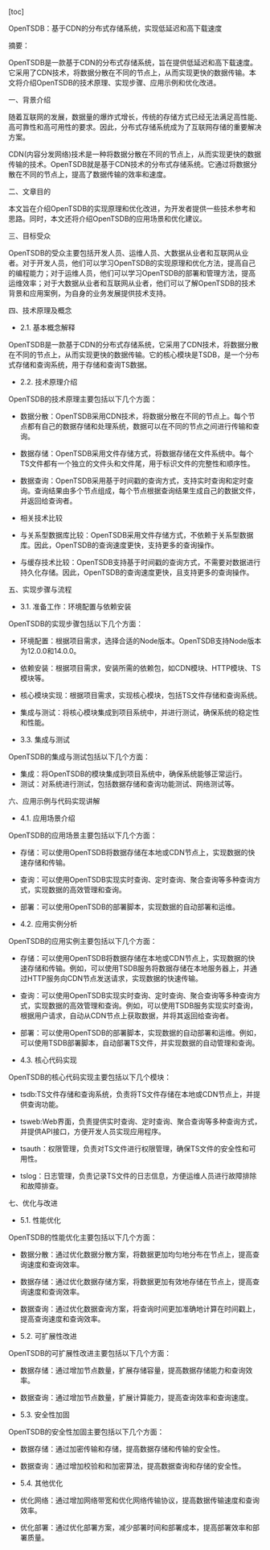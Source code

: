 
[toc]                    
                
                
OpenTSDB：基于CDN的分布式存储系统，实现低延迟和高下载速度

摘要：

OpenTSDB是一款基于CDN的分布式存储系统，旨在提供低延迟和高下载速度。它采用了CDN技术，将数据分散在不同的节点上，从而实现更快的数据传输。本文将介绍OpenTSDB的技术原理、实现步骤、应用示例和优化改进。

一、背景介绍

随着互联网的发展，数据量的爆炸式增长，传统的存储方式已经无法满足高性能、高可靠性和高可用性的要求。因此，分布式存储系统成为了互联网存储的重要解决方案。

CDN(内容分发网络)技术是一种将数据分散在不同的节点上，从而实现更快的数据传输的技术。OpenTSDB就是基于CDN技术的分布式存储系统。它通过将数据分散在不同的节点上，提高了数据传输的效率和速度。

二、文章目的

本文旨在介绍OpenTSDB的实现原理和优化改进，为开发者提供一些技术参考和思路。同时，本文还将介绍OpenTSDB的应用场景和优化建议。

三、目标受众

OpenTSDB的受众主要包括开发人员、运维人员、大数据从业者和互联网从业者。对于开发人员，他们可以学习OpenTSDB的实现原理和优化方法，提高自己的编程能力；对于运维人员，他们可以学习OpenTSDB的部署和管理方法，提高运维效率；对于大数据从业者和互联网从业者，他们可以了解OpenTSDB的技术背景和应用案例，为自身的业务发展提供技术支持。

四、技术原理及概念

- 2.1. 基本概念解释

OpenTSDB是一款基于CDN的分布式存储系统，它采用了CDN技术，将数据分散在不同的节点上，从而实现更快的数据传输。它的核心模块是TSDB，是一个分布式存储和查询系统，用于存储和查询TS数据。

- 2.2. 技术原理介绍

OpenTSDB的技术原理主要包括以下几个方面：

- 数据分散：OpenTSDB采用CDN技术，将数据分散在不同的节点上。每个节点都有自己的数据存储和处理系统，数据可以在不同的节点之间进行传输和查询。
- 数据存储：OpenTSDB采用文件存储方式，将数据存储在文件系统中。每个TS文件都有一个独立的文件头和文件尾，用于标识文件的完整性和顺序性。
- 数据查询：OpenTSDB采用基于时间戳的查询方式，支持实时查询和定时查询。查询结果由多个节点组成，每个节点根据查询结果生成自己的数据文件，并返回给查询者。

- 相关技术比较

- 与关系型数据库比较：OpenTSDB采用文件存储方式，不依赖于关系型数据库。因此，OpenTSDB的查询速度更快，支持更多的查询操作。
- 与缓存技术比较：OpenTSDB支持基于时间戳的查询方式，不需要对数据进行持久化存储。因此，OpenTSDB的查询速度更快，且支持更多的查询操作。

五、实现步骤与流程

- 3.1. 准备工作：环境配置与依赖安装

OpenTSDB的实现步骤包括以下几个方面：

- 环境配置：根据项目需求，选择合适的Node版本。OpenTSDB支持Node版本为12.0.0和14.0.0。
- 依赖安装：根据项目需求，安装所需的依赖包，如CDN模块、HTTP模块、TS模块等。
- 核心模块实现：根据项目需求，实现核心模块，包括TS文件存储和查询系统。
- 集成与测试：将核心模块集成到项目系统中，并进行测试，确保系统的稳定性和性能。

- 3.3. 集成与测试

OpenTSDB的集成与测试包括以下几个方面：

- 集成：将OpenTSDB的模块集成到项目系统中，确保系统能够正常运行。
- 测试：对系统进行测试，包括数据存储和查询功能测试、网络测试等。

六、应用示例与代码实现讲解

- 4.1. 应用场景介绍

OpenTSDB的应用场景主要包括以下几个方面：

- 存储：可以使用OpenTSDB将数据存储在本地或CDN节点上，实现数据的快速存储和传输。
- 查询：可以使用OpenTSDB实现实时查询、定时查询、聚合查询等多种查询方式，实现数据的高效管理和查询。
- 部署：可以使用OpenTSDB的部署脚本，实现数据的自动部署和运维。

- 4.2. 应用实例分析

OpenTSDB的应用实例主要包括以下几个方面：

- 存储：可以使用OpenTSDB将数据存储在本地或CDN节点上，实现数据的快速存储和传输。例如，可以使用TSDB服务将数据存储在本地服务器上，并通过HTTP服务向CDN节点发送请求，实现数据的快速传输。
- 查询：可以使用OpenTSDB实现实时查询、定时查询、聚合查询等多种查询方式，实现数据的高效管理和查询。例如，可以使用TSDB服务实现实时查询，根据用户请求，自动从CDN节点上获取数据，并将其返回给查询者。
- 部署：可以使用OpenTSDB的部署脚本，实现数据的自动部署和运维。例如，可以使用TSDB部署脚本，自动部署TS文件，并实现数据的自动管理和查询。

- 4.3. 核心代码实现

OpenTSDB的核心代码实现主要包括以下几个模块：

- tsdb:TS文件存储和查询系统，负责将TS文件存储在本地或CDN节点上，并提供查询功能。
- tsweb:Web界面，负责提供实时查询、定时查询、聚合查询等多种查询方式，并提供API接口，方便开发人员实现应用程序。

- tsauth：权限管理，负责对TS文件进行权限管理，确保TS文件的安全性和可用性。

- tslog：日志管理，负责记录TS文件的日志信息，方便运维人员进行故障排除和故障排查。

七、优化与改进

- 5.1. 性能优化

OpenTSDB的性能优化主要包括以下几个方面：

- 数据分散：通过优化数据分散方案，将数据更加均匀地分布在节点上，提高查询速度和查询效率。
- 数据存储：通过优化数据存储方案，将数据更加有效地存储在节点上，提高查询速度和查询效率。
- 数据查询：通过优化数据查询方案，将查询时间更加准确地计算在时间戳上，提高查询速度和查询效率。

- 5.2. 可扩展性改进

OpenTSDB的可扩展性改进主要包括以下几个方面：

- 数据存储：通过增加节点数量，扩展存储容量，提高数据存储能力和查询效率。
- 数据查询：通过增加节点数量，扩展计算能力，提高查询效率和查询速度。

- 5.3. 安全性加固

OpenTSDB的安全性加固主要包括以下几个方面：

- 数据存储：通过加密传输和存储，提高数据存储和传输的安全性。
- 数据查询：通过增加校验和和加密算法，提高数据查询和存储的安全性。

- 5.4. 其他优化

- 优化网络：通过增加网络带宽和优化网络传输协议，提高数据传输速度和查询效率。
- 优化部署：通过优化部署方案，减少部署时间和部署成本，提高部署效率和部署质量。

